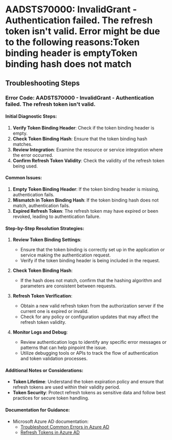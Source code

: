 
# AADSTS70000: InvalidGrant - Authentication failed. The refresh token isn't valid. Error might be due to the following reasons:Token binding header is emptyToken binding hash does not match


## Troubleshooting Steps
### Error Code: AADSTS70000 - InvalidGrant - Authentication failed. The refresh token isn't valid.

#### Initial Diagnostic Steps:
1. **Verify Token Binding Header**: Check if the token binding header is empty.
2. **Check Token Binding Hash**: Ensure that the token binding hash matches.
3. **Review Integration**: Examine the resource or service integration where the error occurred.
4. **Confirm Refresh Token Validity**: Check the validity of the refresh token being used.

#### Common Issues:
1. **Empty Token Binding Header**: If the token binding header is missing, authentication fails.
2. **Mismatch in Token Binding Hash**: If the token binding hash does not match, authentication fails.
3. **Expired Refresh Token**: The refresh token may have expired or been revoked, leading to authentication failure.

#### Step-by-Step Resolution Strategies:
1. **Review Token Binding Settings**:
   - Ensure that the token binding is correctly set up in the application or service making the authentication request.
   - Verify if the token binding header is being included in the request.

2. **Check Token Binding Hash**:
   - If the hash does not match, confirm that the hashing algorithm and parameters are consistent between requests.

3. **Refresh Token Verification**:
   - Obtain a new valid refresh token from the authorization server if the current one is expired or invalid.
   - Check for any policy or configuration updates that may affect the refresh token validity.

4. **Monitor Logs and Debug**:
   - Review authentication logs to identify any specific error messages or patterns that can help pinpoint the issue.
   - Utilize debugging tools or APIs to track the flow of authentication and token validation processes.

#### Additional Notes or Considerations:
- **Token Lifetime**: Understand the token expiration policy and ensure that refresh tokens are used within their validity period.
- **Token Security**: Protect refresh tokens as sensitive data and follow best practices for secure token handling.

#### Documentation for Guidance:
- Microsoft Azure AD documentation:
  - [Troubleshoot Common Errors in Azure AD](https://docs.microsoft.com/en-us/azure/active-directory/develop/troubleshoot-common-errors)
  - [Refresh Tokens in Azure AD](https://docs.microsoft.com/en-us/azure/active-directory/develop/refresh-tokens)